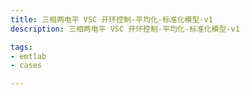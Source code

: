 ```yaml
---
title: 三相两电平 VSC 开环控制-平均化-标准化模型-v1
description: 三相两电平 VSC 开环控制-平均化-标准化模型-v1

tags:
- emtlab
- cases

---
```


<!-- import DocCardList from '@theme/DocCardList';

<DocCardList /> -->